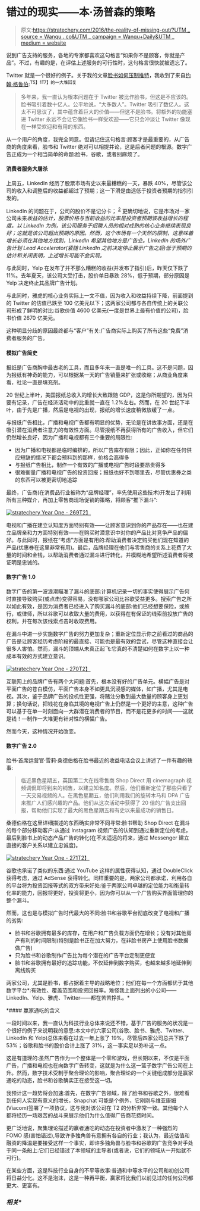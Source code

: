 # 错过的现实——本·汤普森的策略

> 原文:[https://stratechery.com/2016/the-reality-of-missing-out/?UTM _ source = Wanqu . co&UTM _ campaign = Wanqu+Daily&UTM _ medium = website](https://stratechery.com/2016/the-reality-of-missing-out/?utm_source=wanqu.co&utm_campaign=Wanqu+Daily&utm_medium=website)

说到广告支持的服务，各地的专家都喜欢这句格言“如果你不是顾客，你就是产品”。不过，有趣的是，在评估上述服务的可行性时，这句格言很快就被遗忘了。

Twitter 就是一个很好的例子。关于我的文章[脸书如何压制推特](https://stratechery.com/2016/how-facebook-squashed-twitter/)，我收到了来自[约翰·格鲁伯](http://daringfireball.net/linked/2016/01/27/mossberg-twitter):<sup id="rf1-2021">T5】1T7】的一大堆回复</sup>

> 多年来，我一直认为根本问题在于 Twitter 被比作脸书，但这是不应该的。脸书吸引着数十亿人。公平地说，“大多数人”。Twitter 吸引了数亿人。这太不可思议了，其中蕴含着巨大的价值——但这不是脸书。将额外的功能塞进 Twitter 永远不会让它像脸书一样受欢迎——它只会冲淡让 Twitter 像现在一样受欢迎和有用的东西。

从一个用户的角度，我完全同意。但请记住这句格言:顾客才是最重要的，从广告商的角度来看，脸书和 Twitter 绝对可以相提并论，这是后者问题的根源。数字广告正成为一个相当简单的命题:脸书，谷歌，或者别麻烦了。

#### 消费者服务大屠杀

上周五，LinkedIn 经历了股票市场有史以来最糟糕的一天，暴跌 40%，尽管该公司的收入和调整后的收益都超过了预期；这一下滑是由远低于投资者预期的指引引发的。

LinkedIn 的问题在于，公司的股价不是记分卡； <sup id="rf2-2021">[2](#fn2-2021 "A point consistently missed by far too many AAPL stockholders, at least the ones on Twitter and in my mailbox")</sup> 更确切地说，它是市场对一家公司未来*收益的估计，股票价格与当前收益的比率是投资者预期该收益增长的程度。以 LinkedIn 为例，该公司服务于招聘人员的相对成熟的核心业务继续表现良好；这就是该公司超出预期的原因。然而，这个市场有一个天然的限制，这意味着增长必须在其他地方找到，LinkedIn 希望其他地方是广告业。LinkedIn 的场外广告计划 Lead Accelerator(紧随 LinkedIn 之前决定停止展示广告之后)低于预期的估计和关闭表明，上述增长可能不会实现。*

与此同时，Yelp 在发布了并不那么糟糕的收益(并发布了指引)后，昨天仅下跌了 11%。去年夏天，该公司大受打击，股价单日暴跌 28%，低于预期，部分原因是 Yelp 决定终止其品牌广告计划。

与此同时，雅虎的核心业务实际上一文不值，因为收入和收益持续下降，前面提到的 Twitter 的估值已跌至 100 亿美元以下；这两家公司都与各自传统上的关联公司形成了鲜明的对比:谷歌价值 4600 亿美元(一度是世界上最有价值的公司)，脸书价值 2670 亿美元。

这种明显分歧的原因最终都与“客户”有关:广告商实际上购买了所有这些“免费”消费者服务的广告。

#### 模拟广告简史

报纸是广告商胸中最古老的工具，而且多年来一直是唯一的工具。这不是问题，因为报纸有神奇的能力，可以根据某一天的广告销量来扩张或收缩；从商业角度来看，社论一直是填充剂。

20 世纪上半叶，美国报纸总收入的增长大致跟随 GDP，这是你所期望的，因为只要有记录，广告在经济活动中的比重就一直在 1.2%左右。然而，在 20 世纪下半叶，由于先是广播，然后是电视的出现，报纸的增长速度稍微放缓了一点。

与报纸广告相比，广播和电视广告都有明显的优势，无论是在讲故事方面，还是在吸引潜在消费者注意力的有效性方面。尽管报纸不再获得所有的广告收入，但它们仍然增长良好，因为广播和电视都有三个重要的局限性:

*   因为广播和电视都是临时编排的，所以广告库存有限；因此，正如你在任何供应短缺的情况下都会预料到的那样，价格会高得多
*   与报纸广告相比，制作一个有效的广播或电视广告时段要昂贵得多
*   很难衡量广播和电视广告的投资回报；报纸也好不到哪里去，尽管优惠券之类的东西可以被更密切地追踪

最终，广告商(在消费品行业被称为“品牌经理”，率先使用这些技术)开发出了利用所有三种媒介，再加上零售商现场促销的策略，将顾客“推下漏斗”:

[![stratechery Year One - 269](../Images/3e96c179b1acef9e6428b7cbc5ca3e6d.png)T2】](https://i0.wp.com/stratechery.com/wp-content/uploads/2016/02/stratechery-Year-One-2691.png?ssl=1)

电视和广播在建立认知度方面特别有效——让顾客意识到你的产品存在——也在建立品牌亲和力方面特别有效——在购买时潜意识中对你的产品比对竞争产品的偏好。与此同时，报纸在“考虑”方面是有用的:帮助消费者决定购买他们现在知道的产品(优惠券在这里非常有用)。最后，品牌经理在他们与零售商的关系上花费了大量的时间和金钱，以帮助消费者通过漏斗进行转化，并模糊地希望所述消费者将被证明是忠诚的。

#### 数字广告 1.0

数字广告的第一波浪潮瞄准了漏斗的底部:计算机记录一切的事实使得展示广告何时直接导致购买(或点击)变得容易，没有哪家公司比谷歌受益更多。搜索广告之所以如此有效，是因为消费者已经进入了购买漏斗的底部:他们已经想要保险，或旅行，或律师，所以谷歌可以收取大量的费用，以获得在有保证的线索前投放广告的权利，并在每次该线索点击时收取费用。

在漏斗中进一步实施数字广告的努力更加复杂；重新定位显示你之前看过的商品的广告是让顾客经历考虑阶段的最直接、可能也是最有效的尝试，尽管这种直接会让很多人害怕。然而，漏斗的顶端从未真正起飞:它真的不清楚如何在数字上以一种成本有效的方式建立意识。

[![stratechery Year One - 270](../Images/c162821a00dfd0d572cfa2bf63d3e778.png)T2】](https://i0.wp.com/stratechery.com/wp-content/uploads/2016/02/stratechery-Year-One-2701.png?ssl=1)

互联网上的品牌广告有两个大问题:首先，根本没有好的广告单元。横幅广告是对平面广告的苍白模仿，平面广告本身不如更具沉浸感的媒体，如广播，尤其是电视。其次，鉴于品牌广告的投机性更强，将赌注分散到最大数量的顾客身上更划算；换句话说，把钱花在身临其境的电视广告上仍然是一个更好的主意，这种广告可以基于在单一时刻面向一大群潜在消费者的节目，而不是花更多的时间——这就是钱！—制作一大堆更有针对性的横幅广告。

然而今天，这种情况开始改变。

#### 数字广告 2.0

脸书·首席运营官·雪莉·桑德伯格在脸书最近的收益电话会议上讲述了一件有趣的轶事:

> 临近黑色星期五，英国第二大在线零售商 Shop Direct 用 cinemagraph 视频调侃即将到来的销售，以建立知名度。然后，他们重新定位了那些只看了一天交易视频的人。在黑色星期五，他们利用我们的旋转木马和 DPA 广告来推广人们感兴趣的产品。他们从这次活动中获得了 20 倍的广告支出回报，帮助他们实现了最大的黑色星期五和有史以来最成功的销售日。

桑德伯格在这里详细描述的东西确实非常不同寻常:脸书帮助 Shop Direct 在漏斗的每个部分移动客户:从通过 Instagram 视频广告的认知到通过重新定位的考虑，最后到脸书上的动态产品广告的转化(在不太遥远的将来，通过 Messenger 建立直接的客户关系以建立忠诚度)。

[![stratechery Year One - 271](../Images/cccb7d704548f920caf6f85924d407b5.png)T2】](https://i0.wp.com/stratechery.com/wp-content/uploads/2016/02/stratechery-Year-One-2711.png?ssl=1)

谷歌也承诺了类似的东西:通过 YouTube 这样的属性获得认知，通过 DoubleClick 获得考虑，通过 AdSense 获得转化。同样重要的是，两家公司都承诺，利用各自的平台将为投资回报等式的双方带来好处:鉴于两家公司卓越的定位能力和衡量转化率的能力，回报将更好，投资将更小，因为你可以从一个广告购买界面管理你的整个漏斗。

然而，这也是与模拟广告时代最大的不同:脸书和谷歌平台彻底改变了电视和广播的劣势:

*   脸书和谷歌拥有最多的库存，在用户和广告负载方面仍在增长；没有对其他房产有利的时间限制(特别是脸书正在加大努力，在非脸书房产上使用脸书数据做广告)
*   只为脸书和谷歌制作广告比为每个潜在的广告平台定制更便宜
*   脸书和谷歌拥有最好的追踪功能，不仅延伸到数字购买，也越来越多地延伸到离线购买

两家公司，尤其是脸书，都占据着主导的战略地位；他们在每一个方面都优于其他数字平台*:有效性、覆盖范围和投资回报率。难怪我上面列出的小公司——LinkedIn、Yelp、雅虎、Twitter——都在苦苦挣扎。*

 *#### 赢家通吃的含义

一段时间以来，我一直认为科技行业总体来说还不错，基于广告的服务的状况是一个很好的例子来说明我的意思:本文中的六家公司(谷歌、脸书、雅虎、Twitter、LinkedIn 和 Yelp)总体来看在过去一年上涨了 19%，尽管后四家公司总共下跌了 53%；谷歌和脸书的股价合计上涨了 31%，这一事实足以弥补这一点。

这是有道理的:虽然广告作为一个整体是一个零和游戏，但长期以来，不仅是平面广告，广播和电视也在向数字广告转变，这就是为什么这一篮子数字广告公司在上升。然而，数字技术受制于聚合理论的影响，聚合理论的一个关键组成部分是赢家通吃的动态，脸书和谷歌确实正在接受这一切。

我预计这一趋势将会加速:首先，在数字广告领域，除了脸书和谷歌之外，很难看到任何人实现有意义的增长，Snapchat 可能是个例外，它刚刚与维亚康姆(Viacom)签署了一项协议，这与我对该公司在 T2 的分析非常一致。其他每个人都将经历一场艰苦的战斗来展示他们为什么值得广告商花费时间。

更广泛地说，聚集理论描述的赢者通吃的动态在投资者中激发了一种强烈的 FOMO 感(害怕错过),导致许多独角兽有意拥有各自的行业；我认为，最近估值和融资的降温是要接受这样一个事实，即许多独角兽与脸书和谷歌的广告竞争对手处于同一条船上:它们已经错过了本领域的主导者(或者说，它们的领域从一开始就不可行)。

在某些方面，这是科技行业自身的不平等故事:普通和中等水平的公司和初创公司将日益分化。这不是泡沫，这是一种再平衡，赢家将比我们以前见过的任何公司都更大、更富有。

### *相关**